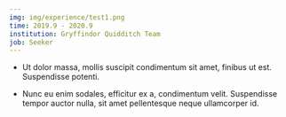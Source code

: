 ```yaml
---
img: img/experience/test1.png
time: 2019.9 - 2020.9
institution: Gryffindor Quidditch Team
job: Seeker
---
```


- Ut dolor massa, mollis suscipit condimentum sit amet, finibus ut est. Suspendisse potenti.

- Nunc eu enim sodales, efficitur ex a, condimentum velit. Suspendisse tempor auctor nulla, sit amet pellentesque neque ullamcorper id.